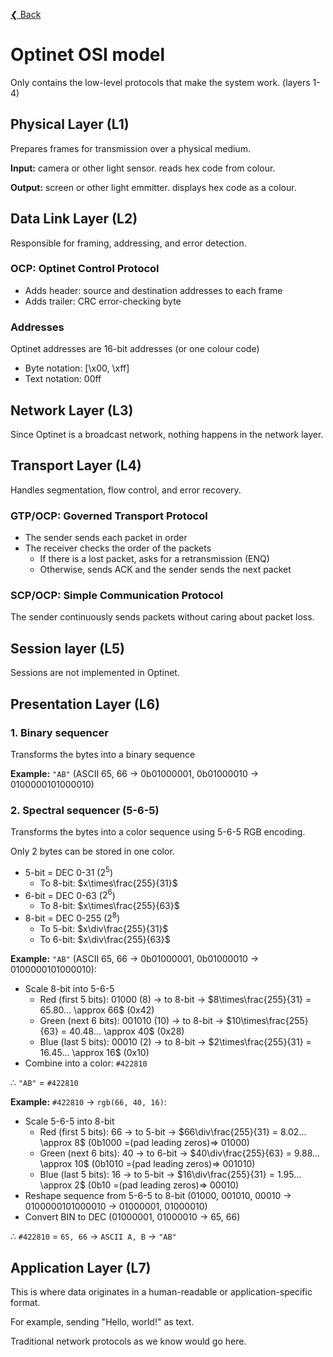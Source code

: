 [❮ Back](index.md)

# Optinet OSI model

Only contains the low-level protocols that make the system work. (layers 1-4)

## Physical Layer (L1)

Prepares frames for transmission over a physical medium.

**Input:** camera or other light sensor. reads hex code from colour.

**Output:** screen or other light emmitter. displays hex code as a colour.

## Data Link Layer (L2)

Responsible for framing, addressing, and error detection.

### OCP: Optinet Control Protocol

- Adds header: source and destination addresses to each frame
- Adds trailer: CRC error-checking byte

### Addresses

Optinet addresses are 16-bit addresses (or one colour code)

- Byte notation: [\x00, \xff]
- Text notation: 00ff

## Network Layer (L3)

Since Optinet is a broadcast network, nothing happens in the network layer.

## Transport Layer (L4)

Handles segmentation, flow control, and error recovery.

### GTP/OCP: Governed Transport Protocol

- The sender sends each packet in order
- The receiver checks the order of the packets
  - If there is a lost packet, asks for a retransmission (ENQ)
  - Otherwise, sends ACK and the sender sends the next packet

### SCP/OCP: Simple Communication Protocol

The sender continuously sends packets without caring about packet loss.

## Session layer (L5)

Sessions are not implemented in Optinet.

## Presentation Layer (L6)

### 1. Binary sequencer

Transforms the bytes into a binary sequence

**Example:** `"AB"` (ASCII 65, 66 &rarr; 0b01000001, 0b01000010 &rarr; 0100000101000010)

### 2. Spectral sequencer (5-6-5)

Transforms the bytes into a color sequence using 5-6-5 RGB encoding.

Only 2 bytes can be stored in one color.

- 5-bit = DEC 0-31 ($2^5$)
  - To 8-bit: $x\times\frac{255}{31}$
- 6-bit = DEC 0-63 ($2^6$)
  - To 8-bit: $x\times\frac{255}{63}$
- 8-bit = DEC 0-255 ($2^8$)
  - To 5-bit: $x\div\frac{255}{31}$
  - To 6-bit: $x\div\frac{255}{63}$

**Example:** `"AB"` (ASCII 65, 66 &rarr; 0b01000001, 0b01000010 &rarr; 0100000101000010):

- Scale 8-bit into 5-6-5
  - Red (first 5 bits): 01000 (8) &rarr; to 8-bit &rarr; $8\times\frac{255}{31} = 65.80... \approx 66$ (0x42)
  - Green (next 6 bits): 001010 (10) &rarr; to 8-bit &rarr; $10\times\frac{255}{63} = 40.48... \approx 40$ (0x28)
  - Blue (last 5 bits): 00010 (2) &rarr; to 8-bit &rarr; $2\times\frac{255}{31} = 16.45... \approx 16$ (0x10)
- Combine into a color: `#422810`

∴ `"AB"` = `#422810`

**Example:** `#422810` &rarr; `rgb(66, 40, 16)`:

- Scale 5-6-5 into 8-bit
  - Red (first 5 bits): 66 &rarr; to 5-bit &rarr; $66\div\frac{255}{31} = 8.02... \approx 8$ (0b1000 =(pad leading zeros)=> 01000)
  - Green (next 6 bits): 40 &rarr; to 6-bit &rarr; $40\div\frac{255}{63} = 9.88... \approx 10$ (0b1010 =(pad leading zeros)=> 001010)
  - Blue (last 5 bits): 16 &rarr; to 5-bit &rarr; $16\div\frac{255}{31} = 1.95... \approx 2$ (0b10 =(pad leading zeros)=> 00010)
- Reshape sequence from 5-6-5 to 8-bit (01000, 001010, 00010 &rarr; 0100000101000010 &rarr; 01000001, 01000010)
- Convert BIN to DEC (01000001, 01000010 &rarr; 65, 66)

∴ `#422810` = `65, 66` &rarr; `ASCII A, B` &rarr; `"AB"`

## Application Layer (L7)

This is where data originates in a human-readable or application-specific format.

For example, sending "Hello, world!" as text.

Traditional network protocols as we know would go here.
